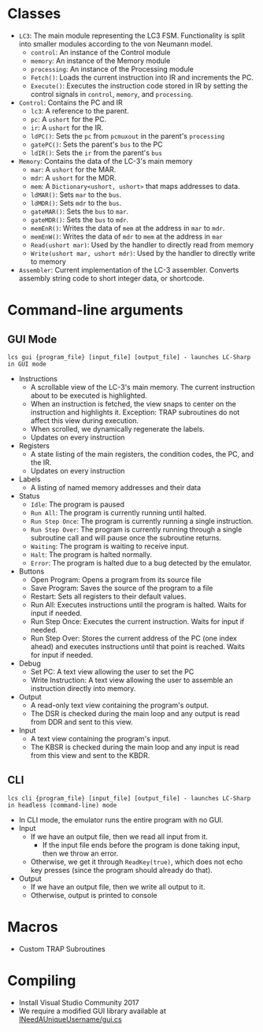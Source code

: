 # Classes
- `LC3`: The main module representing the LC3 FSM. Functionality is split into smaller modules according to the von Neumann model.
  - `control`: An instance of the Control module
  - `memory`: An instance of the Memory module
  - `processing`: An instance of the Processing module
  - `Fetch()`: Loads the current instruction into IR and increments the PC.
  - `Execute()`: Executes the instruction code stored in IR by setting the control signals in `control`, `memory`, and `processing`.
- `Control`: Contains the PC and IR
  - `lc3`: A reference to the parent.
  - `pc`: A `ushort` for the PC.
  - `ir`: A `ushort` for the IR.
  - `ldPC()`: Sets the `pc` from `pcmuxout` in the parent's `processing`
  - `gatePC()`: Sets the parent's `bus` to the PC
  - `ldIR()`: Sets the `ir` from the parent's `bus`
- `Memory`: Contains the data of the LC-3's main memory
  - `mar`: A `ushort` for the MAR.
  - `mdr`: A `ushort` for the MDR.
  - `mem`: A `Dictionary<ushort, ushort>` that maps addresses to data.
  - `ldMAR()`: Sets `mar` to the `bus`.
  - `ldMDR()`: Sets `mdr` to the `bus`.
  - `gateMAR()`: Sets the `bus` to `mar`.
  - `gateMDR()`: Sets the `bus` to `mdr`.
  - `memEnR()`: Writes the data of `mem` at the address in `mar` to `mdr`.
  - `memEnW()`: Writes the data of `mdr` to `mem` at the address in `mar`
  - `Read(ushort mar)`: Used by the handler to directly read from memory
  - `Write(ushort mar, ushort mdr)`: Used by the handler to directly write to memory
- `Assembler`: Current implementation of the LC-3 assembler. Converts assembly string code to short integer data, or shortcode.

# Command-line arguments

## GUI Mode
```
lcs gui {program_file} [input_file] [output_file] - launches LC-Sharp in GUI mode
```
- Instructions
  - A scrollable view of the LC-3's main memory. The current instruction about to be executed is highlighted.
  - When an instruction is fetched, the view snaps to center on the instruction and highlights it. Exception: TRAP subroutines do not affect this view during execution.
  - When scrolled, we dynamically regenerate the labels.
  - Updates on every instruction
- Registers
  - A state listing of the main registers, the condition codes, the PC, and the IR.
  - Updates on every instruction
- Labels
  - A listing of named memory addresses and their data
- Status
  - `Idle`: The program is paused
  - `Run All`: The program is currently running until halted.
  - `Run Step Once`: The program is currently running a single instruction.
  - `Run Step Over`: The program is currently running through a single subroutine call and will pause once the subroutine returns.
  - `Waiting`: The program is waiting to receive input.
  - `Halt`: The program is halted normally.
  - `Error`: The program is halted due to a bug detected by the emulator.
- Buttons
  - Open Program: Opens a program from its source file
  - Save Program: Saves the source of the program to a file
  - Restart: Sets all registers to their default values.
  - Run All: Executes instructions until the program is halted. Waits for input if needed.
  - Run Step Once: Executes the current instruction. Waits for input if needed.
  - Run Step Over: Stores the current address of the PC (one index ahead) and executes instructions until that point is reached. Waits for input if needed.
- Debug
  - Set PC: A text view allowing the user to set the PC
  - Write Instruction: A text view allowing the user to assemble an instruction directly into memory.
- Output
  - A read-only text view containing the program's output.
  - The DSR is checked during the main loop and any output is read from DDR and sent to this view.
- Input
  - A text view containing the program's input.
  - The KBSR is checked during the main loop and any input is read from this view and sent to the KBDR.

## CLI
```
lcs cli {program_file} [input_file] [output_file] - launches LC-Sharp in headless (command-line) mode
```
- In CLI mode, the emulator runs the entire program with no GUI.
- Input
  - If we have an output file, then we read all input from it.
    - If the input file ends before the program is done taking input, then we throw an error.
  - Otherwise, we get it through `ReadKey(true)`, which does not echo key presses (since the program should already do that).
- Output
  - If we have an output file, then we write all output to it.
  - Otherwise, output is printed to console
# Macros
- Custom TRAP Subroutines
# Compiling
- Install Visual Studio Community 2017
- We require a modified GUI library available at [INeedAUniqueUsername/gui.cs](https://github.com/INeedAUniqueUsername/gui.cs)
